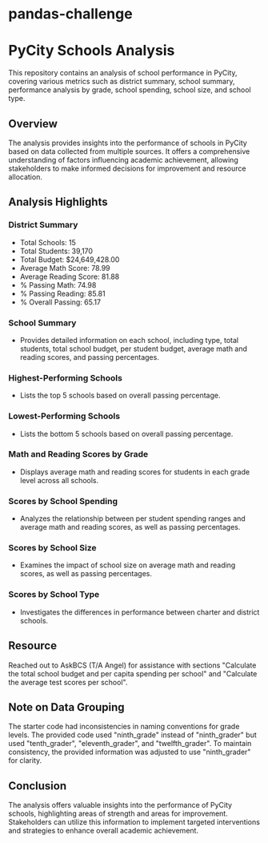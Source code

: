 # pandas-challenge
# PyCity Schools Analysis

This repository contains an analysis of school performance in PyCity, covering various metrics such as district summary, school summary, performance analysis by grade, school spending, school size, and school type.

## Overview

The analysis provides insights into the performance of schools in PyCity based on data collected from multiple sources. It offers a comprehensive understanding of factors influencing academic achievement, allowing stakeholders to make informed decisions for improvement and resource allocation.

## Analysis Highlights

### District Summary

- Total Schools: 15
- Total Students: 39,170
- Total Budget: $24,649,428.00
- Average Math Score: 78.99
- Average Reading Score: 81.88
- % Passing Math: 74.98
- % Passing Reading: 85.81
- % Overall Passing: 65.17

### School Summary

- Provides detailed information on each school, including type, total students, total school budget, per student budget, average math and reading scores, and passing percentages.

### Highest-Performing Schools

- Lists the top 5 schools based on overall passing percentage.

### Lowest-Performing Schools

- Lists the bottom 5 schools based on overall passing percentage.

### Math and Reading Scores by Grade

- Displays average math and reading scores for students in each grade level across all schools.

### Scores by School Spending

- Analyzes the relationship between per student spending ranges and average math and reading scores, as well as passing percentages.

### Scores by School Size

- Examines the impact of school size on average math and reading scores, as well as passing percentages.

### Scores by School Type

- Investigates the differences in performance between charter and district schools.

## Resource

Reached out to AskBCS (T/A Angel) for assistance with sections "Calculate the total school budget and per capita spending per school" and "Calculate the average test scores per school".

## Note on Data Grouping

The starter code had inconsistencies in naming conventions for grade levels. The provided code used "ninth_grade" instead of "ninth_grader" but used "tenth_grader", "eleventh_grader", and "twelfth_grader". To maintain consistency, the provided information was adjusted to use "ninth_grader" for clarity.

## Conclusion

The analysis offers valuable insights into the performance of PyCity schools, highlighting areas of strength and areas for improvement. Stakeholders can utilize this information to implement targeted interventions and strategies to enhance overall academic achievement.